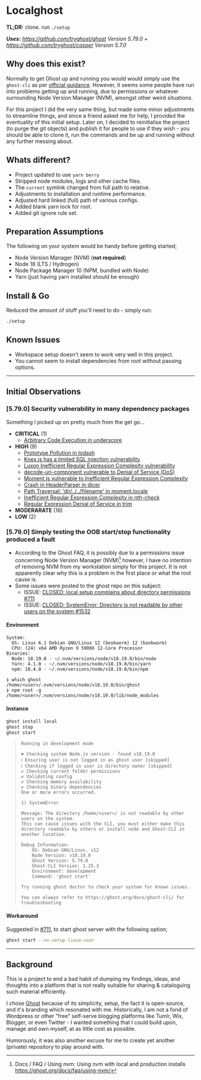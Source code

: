 # Localghost

**TL;DR:** clone. run `./setup`

***Uses:** https://github.com/tryghost/ghost Version 5.79.0 + https://github.com/tryghost/casper Version 5.7.0*

## Why does this exist?

Normally to get Ghost up and running you would would simply use the `ghost-cli` as per [official guidance](https://github.com/TryGhost/Ghost?tab=readme-ov-file#quickstart-install). However, it seems some people have run into problems getting up and running, due to permissions or whatever surrounding Node Version Manager (NVM), amongst other weird situations.

For this project I did the very same thing, but made some minor adjustments to streamline things, and since a friend asked me for help, I provided the eventuality of this initial setup. Later on, I decided to reinitialise the project (to purge the git objects) and publish it for people to use if they wish - you should be able to clone it, run the commands and be up and running without any further messing about.

## Whats different?

- Project updated to use `yarn berry`
- Stripped node modules, logs and other cache files.
- The `current` symlink changed from full path to relative.
- Adjustments to installation and runtime performance.
- Adjusted hard linked (full) path of various configs.
- Added blank yarn lock for root.
- Added git ignore rule set.

## Preparation Assumptions

The following on your system would be handy before getting started;

- Node Version Manager (NVM) (**not required**)
- Node 18 (LTS / Hydrogen)
- Node Package Manager 10 (NPM, bundled with Node)
- Yarn (just having yarn installed should be enough)

## Install & Go

Reduced the amount of stuff you'll need to do - simply run:

```sh
./setup
```

## Known Issues

- Workspace setup doesn't seem to work very well in this project.
- You cannot seem to install dependencies from root without passing options.

---

## Initial Observations

### [5.79.0] Security vulnerability in many dependency packages

Something I picked up on pretty much from the get go...

- **CRITICAL** (1)
  - [Arbitrary Code Execution in underscore](https://github.com/caminashell/localghost/security/dependabot/34)
- **HIGH** (9)
  - [Prototype Pollution in lodash](https://github.com/caminashell/localghost/security/dependabot/60)
  - [Knex.js has a limited SQL injection vulnerability](https://github.com/caminashell/localghost/security/dependabot/50)
  - [Luxon Inefficient Regular Expression Complexity vulnerability](https://github.com/caminashell/localghost/security/dependabot/49)
  - [decode-uri-component vulnerable to Denial of Service (DoS)](https://github.com/caminashell/localghost/security/dependabot/45)
  - [Moment.js vulnerable to Inefficient Regular Expression Complexity](https://github.com/caminashell/localghost/security/dependabot/42)
  - [Crash in HeaderParser in dicer](https://github.com/caminashell/localghost/security/dependabot/40)
  - [Path Traversal: 'dir/../../filename' in moment.locale](https://github.com/caminashell/localghost/security/dependabot/39)
  - [Inefficient Regular Expression Complexity in nth-check](https://github.com/caminashell/localghost/security/dependabot/36)
  - [Regular Expression Denial of Service in trim](https://github.com/caminashell/localghost/security/dependabot/35)
- **MODERARATE** (18)
- **LOW** (2)


### [5.79.0] Simply testing the OOB start/stop functionality produced a fault

- According to the Ghost FAQ, it is possibly due to a permissions issue concerning Node Version Manager (NVM)[^1] however, I have no intention of removing NVM from my workstation simply for this project. It is not apparently clear why this is a problem in the first place or what the root cause is.
- Some issues were posted to the ghost repo on this subject:
  - ISSUE: [CLOSED: local setup complains about directory permissions #711](https://github.com/TryGhost/Ghost-CLI/issues/711)
  - ISSUE: [CLOSED: SystemError: Directory is not readable by other users on the system #1532](https://github.com/TryGhost/Ghost-CLI/issues/1532)

#### Environment

```log
System:
  OS: Linux 6.1 Debian GNU/Linux 12 (bookworm) 12 (bookworm)
  CPU: (24) x64 AMD Ryzen 9 5900X 12-Core Processor
Binaries:
  Node: 18.19.0 - ~/.nvm/versions/node/v18.19.0/bin/node
  Yarn: 4.1.0 - ~/.nvm/versions/node/v18.19.0/bin/yarn
  npm: 10.4.0 - ~/.nvm/versions/node/v18.19.0/bin/npm
```

```git
❯ which ghost
/home/<user>/.nvm/versions/node/v18.19.0/bin/ghost
❯ npm root -g
/home/<user>/.nvm/versions/node/v18.19.0/lib/node_modules
```

#### Instance

```sh
ghost install local
ghost stop
ghost start
```

> ```git
> Running in development mode
>
> ✖ Checking system Node.js version - found v18.19.0
> ℹ Ensuring user is not logged in as ghost user [skipped]
> ℹ Checking if logged in user is directory owner [skipped]
> ✔ Checking current folder permissions
> ✔ Validating config
> ✔ Checking memory availability
> ✔ Checking binary dependencies
> One or more errors occurred.
>
> 1) SystemError
>
> Message: The directory /home/<user>/ is not readable by other users on the system.
> This can cause issues with the CLI, you must either make this directory readable by others or install node and Ghost-CLI in another location.
>
> Debug Information:
>     OS: Debian GNU/Linux, v12
>     Node Version: v18.19.0
>     Ghost Version: 5.79.0
>     Ghost-CLI Version: 1.25.3
>     Environment: development
>     Command: 'ghost start'
>
> Try running ghost doctor to check your system for known issues.
>
> You can always refer to https://ghost.org/docs/ghost-cli/ for troubleshooting
> ```

#### Workaround

Suggested in [#711](https://github.com/TryGhost/Ghost-CLI/issues/711), to start ghost server with the following option;

```sh
ghost start --no-setup-linux-user
```

---

## Background

This is a project to end a bad habit of dumping my findings, ideas, and thoughts into a platform that is not really suitable for sharing & cataloguing such material efficiently.

I chose [Ghost](https://github.com/TryGhost/Ghost) because of its simplicity, setup, the fact it is open-source, and it's branding which resonated with me. Historically, I am not a fond of Wordpress or other "free" self-serve blogging platforms like Tumlr, Wix, Blogger, or even Twitter - I wanted something that I could build upon, manage and own myself, at as little cost as possible.

Humorously, it was also another excuse for me to create yet another (private) repository to play around with.


[^1]: Docs / FAQ / Using nvm: Using nvm with local and production installs https://ghost.org/docs/faq/using-nvm/
